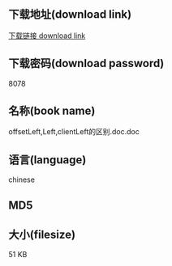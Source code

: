 ## 下载地址(download link)
[下载链接 download link](https://voluble-croquembouche-d321dc.netlify.app/?s=offsetLeft%2CLeft%2CclientLeft%E7%9A%84%E5%8C%BA%E5%88%AB.doc)

## 下载密码(download password)
8078

## 名称(book name)
offsetLeft,Left,clientLeft的区别.doc.doc

## 语言(language)
chinese

## MD5


## 大小(filesize)
51 KB
